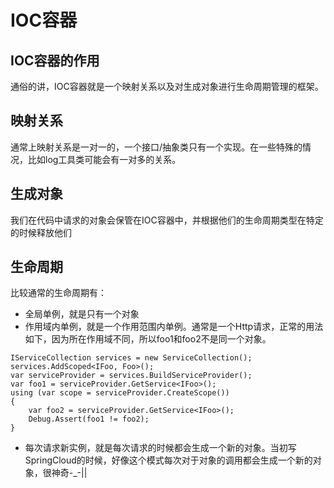 # IOC容器
## IOC容器的作用
通俗的讲，IOC容器就是一个映射关系以及对生成对象进行生命周期管理的框架。

## 映射关系
通常上映射关系是一对一的，一个接口/抽象类只有一个实现。在一些特殊的情况，比如log工具类可能会有一对多的关系。

## 生成对象
我们在代码中请求的对象会保管在IOC容器中，并根据他们的生命周期类型在特定的时候释放他们

## 生命周期
比较通常的生命周期有：
+ 全局单例，就是只有一个对象 
+ 作用域内单例，就是一个作用范围内单例。通常是一个Http请求，正常的用法如下，因为所在作用域不同，所以foo1和foo2不是同一个对象。
```
IServiceCollection services = new ServiceCollection();
services.AddScoped<IFoo, Foo>();
var serviceProvider = services.BuildServiceProvider();
var foo1 = serviceProvider.GetService<IFoo>();
using (var scope = serviceProvider.CreateScope())
{
    var foo2 = serviceProvider.GetService<IFoo>();
    Debug.Assert(foo1 != foo2);
}
```
+ 每次请求新实例，就是每次请求的时候都会生成一个新的对象。当初写SpringCloud的时候，好像这个模式每次对于对象的调用都会生成一个新的对象，很神奇-_-||



